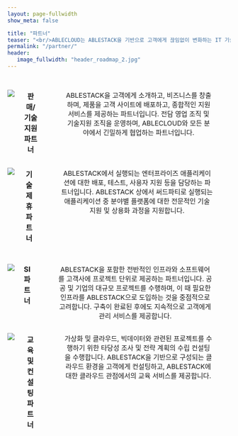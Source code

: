 ```yaml
---
layout: page-fullwidth
show_meta: false

title: "파트너"
teaser: "<br/>ABLECLOUD는 ABLESTACK을 기반으로 고객에게 끊임없이 변화하는 IT 기술 환경에 적응할 수 있는 인프라를 제공하고, 자동화하며, 모니터링하기 위한 토탈 플랫폼을 제공합니다. 지금 바로 사용 가능하고, 빠르게 배포하며, 어떠한 워크로드에도 적용할 수 있는 ABLESTACK의 파트너로 함께 할 수 있습니다. 유연한 개방형 기술 플랫폼으로써 지속적으로 전문가 지원을 제공할 준비가 되어 있습니다. "
permalink: "/partner/"
header:
   image_fullwidth: "header_roadmap_2.jpg"
---
```



<br/>
<div class="row t30">
   <div class="medium-6 columns" style="text-align: center;">
      <p><img src="https://via.placeholder.com/500x300"></p>
      <p style="font-size: 16px;"><b>판매/기술지원 파트너</b></p>
      <p style="font-size: 15px; padding: 0 40px">
        ABLESTACK을 고객에게 소개하고, 비즈니스를 창출하며, 제품을 고객 사이트에 배포하고, 종합적인 지원서비스를 제공하는 파트너입니다. 전담 영업 조직 및 기술지원 조직을 운영하며, ABLECLOUD와 모든 분야에서 긴밀하게 협업하는 파트너입니다. 
      </p>
   </div>
   <div class="medium-6 columns" style="text-align: center;">
      <p><img src="https://via.placeholder.com/500x300"></p>
      <p style="font-size: 16px;"><b>기술제휴 파트너</b></p>
      <p style="font-size: 15px; padding: 0 40px">
        ABLESTACK에서 실행되는 엔터프라이즈 애플리케이션에 대한 배포, 테스트, 사용자 지원 등을 담당하는 파트너입니다. ABLESTACK 상에서 써드파티로 실행되는 애플리케이션 중 분야별 플랫폼에 대한 전문적인 기술지원 및 상용화 과정을 지원합니다. 
      </p>
   </div>
</div>


<br/>
<div class="row t30">
   <div class="medium-6 columns" style="text-align: center;">
      <p><img src="https://via.placeholder.com/500x300"></p>
      <p style="font-size: 16px;"><b>SI 파트너</b></p>
      <p style="font-size: 15px; padding: 0 40px">
        ABLESTACK을 포함한 전반적인 인프라와 소프트웨어를 고객사에 프로젝트 단위로 제공하는 파트너입니다. 공공 및 기업의 대규모 프로젝트를 수행하며, 이 때 필요한 인프라를 ABLESTACK으로 도입하는 것을 중점적으로 고려합니다. 구축이 완료된 후에도 지속적으로 고객에게 관리 서비스를 제공합니다. 
      </p>
   </div>
   <div class="medium-6 columns" style="text-align: center;">
      <p><img src="https://via.placeholder.com/500x300"></p>
      <p style="font-size: 16px;"><b>교육 및 컨설팅 파트너</b></p>
      <p style="font-size: 15px; padding: 0 40px">
        가상화 및 클라우드, 빅데이터와 관련된 프로젝트를 수행하기 위한 타당성 조사 및 전략 계획의 수립 컨설팅을 수행합니다. ABLESTACK을 기반으로 구성되는 클라우드 환경을 고객에게 컨설팅하고, ABLESTACK에 대한 클라우드 관점에서의 교육 서비스를 제공합니다. 
      </p>
   </div>
</div>